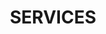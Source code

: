 ---
title : "SERVICES"
service_list:
# service item loop
- name : "Cloud Computing development"
  image : "images/icons/web-development.png"
  
# service item loop
- name : "Web Development"
  image : "images/icons/graphic-design.png"
  
# service item loop
- name : "Business Analytics"
  image : "images/icons/dbms.png"
  
# service item loop
- name : "Market Research"
  image : "images/icons/software-development.png"
  
# service item loop
- name : "Digital Marketing"
  image : "images/icons/marketing.png"
  
# service item loop
- name : "AI development"
  image : "images/icons/mobile-app.png"



# custom style
custom_class: "" 
custom_attributes: "" 
custom_css: ""
---